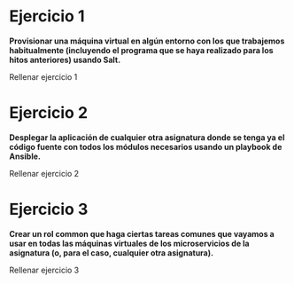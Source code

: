 # Ejercicio 1

**Provisionar una máquina virtual en algún entorno con los que trabajemos habitualmente (incluyendo el programa que se haya realizado para los hitos anteriores) usando Salt.**


Rellenar ejercicio 1


# Ejercicio 2

**Desplegar la aplicación de cualquier otra asignatura donde se tenga ya el código fuente con todos los módulos necesarios usando un playbook de Ansible.**


Rellenar ejercicio 2


# Ejercicio 3

**Crear un rol common que haga ciertas tareas comunes que vayamos a usar en todas las máquinas virtuales de los microservicios de la asignatura (o, para el caso, cualquier otra asignatura).**

Rellenar ejercicio 3
